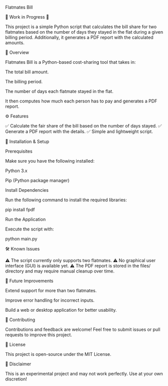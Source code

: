 Flatmates Bill

🚧 Work in Progress 🚧

This project is a simple Python script that calculates the bill share for two flatmates based on the number of days they stayed in the flat during a given billing period. Additionally, it generates a PDF report with the calculated amounts.

📌 Overview

Flatmates Bill is a Python-based cost-sharing tool that takes in:

The total bill amount.

The billing period.

The number of days each flatmate stayed in the flat.

It then computes how much each person has to pay and generates a PDF report.

⚙️ Features

✅ Calculate the fair share of the bill based on the number of days stayed.
✅ Generate a PDF report with the details.
✅ Simple and lightweight script.

🚀 Installation & Setup

Prerequisites

Make sure you have the following installed:

Python 3.x

Pip (Python package manager)

Install Dependencies

Run the following command to install the required libraries:

pip install fpdf

Run the Application

Execute the script with:

python main.py

🛠 Known Issues

⚠ The script currently only supports two flatmates.
⚠ No graphical user interface (GUI) is available yet.
⚠ The PDF report is stored in the files/ directory and may require manual cleanup over time.

📌 Future Improvements

Extend support for more than two flatmates.

Improve error handling for incorrect inputs.

Build a web or desktop application for better usability.

📝 Contributing

Contributions and feedback are welcome! Feel free to submit issues or pull requests to improve this project.

📄 License

This project is open-source under the MIT License.

📢 Disclaimer

This is an experimental project and may not work perfectly. Use at your own discretion!